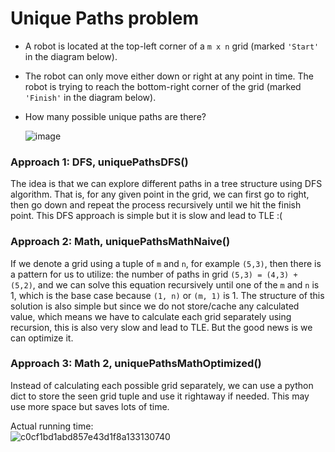 # Unique Paths problem
* A robot is located at the top-left corner of a `m x n` grid (marked `'Start'` in the diagram below).
* The robot can only move either down or right at any point in time. The robot is trying to reach the bottom-right corner of the grid (marked `'Finish'` in the diagram below).
* How many possible unique paths are there?
  
  ![image](https://user-images.githubusercontent.com/25105806/128464614-2974f9f3-3bc7-4bca-9c0e-5442547cda48.png)


### Approach 1: DFS, uniquePathsDFS()
The idea is that we can explore different paths in a tree structure using DFS algorithm. That is, for any given point in the grid, we can first go to right, then go down and repeat the process recursively until we hit the finish point.
This DFS approach is simple but it is slow and lead to TLE :(


### Approach 2: Math, uniquePathsMathNaive()
If we denote a grid using a tuple of `m` and `n`, for example `(5,3)`, then there is a pattern for us to utilize: the number of paths in grid `(5,3) = (4,3) + (5,2)`, and we can solve this equation recursively until one of the `m` and `n` is 1, which is the base case because `(1, n)` or `(m, 1)` is 1. The structure of this solution is also simple but since we do not store/cache any calculated value, which means we have to calculate each grid separately using recursion, this is also very slow and lead to TLE. But the good news is we can optimize it.


### Approach 3: Math 2, uniquePathsMathOptimized()
Instead of calculating each possible grid separately, we can use a python dict to store the seen grid tuple and use it rightaway if needed. This may use more space but saves lots of time. 

Actual running time:\
![c0cf1bd1abd857e43d1f8a133130740](https://user-images.githubusercontent.com/25105806/128465383-d395f041-b7ed-403a-89d4-8afe618cdf10.png)


